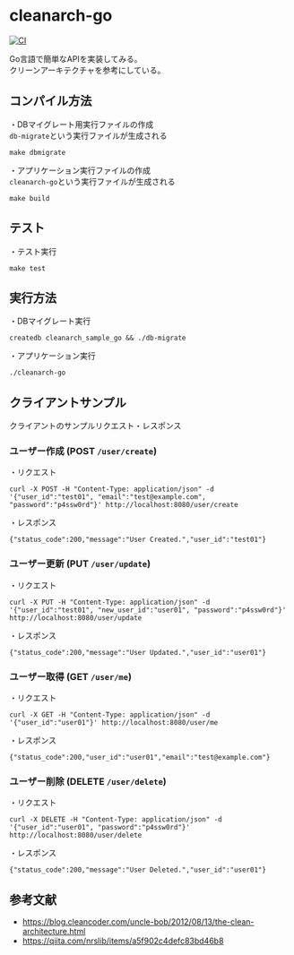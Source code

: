 # cleanarch-go
[![CI](https://github.com/ktaki8ra/cleanarch-go/actions/workflows/ci.yml/badge.svg)](https://github.com/ktaki8ra/cleanarch-go/actions/workflows/ci.yml)

Go言語で簡単なAPIを実装してみる。   
クリーンアーキテクチャを参考にしている。

## コンパイル方法
・DBマイグレート用実行ファイルの作成   
`db-migrate`という実行ファイルが生成される
```
make dbmigrate
```
・アプリケーション実行ファイルの作成   
`cleanarch-go`という実行ファイルが生成される
```
make build
```

## テスト
・テスト実行
```
make test
```

## 実行方法
・DBマイグレート実行
```
createdb cleanarch_sample_go && ./db-migrate
```
・アプリケーション実行
```
./cleanarch-go
```

## クライアントサンプル
クライアントのサンプルリクエスト・レスポンス
### ユーザー作成 (POST `/user/create`)
・リクエスト
```
curl -X POST -H "Content-Type: application/json" -d '{"user_id":"test01", "email":"test@example.com", "password":"p4ssw0rd"}' http://localhost:8080/user/create
```
・レスポンス
```
{"status_code":200,"message":"User Created.","user_id":"test01"}
```

### ユーザー更新 (PUT `/user/update`)
・リクエスト
```
curl -X PUT -H "Content-Type: application/json" -d '{"user_id":"test01", "new_user_id":"user01", "password":"p4ssw0rd"}' http://localhost:8080/user/update
```
・レスポンス
```
{"status_code":200,"message":"User Updated.","user_id":"user01"}
```

### ユーザー取得 (GET `/user/me`)
・リクエスト
```
curl -X GET -H "Content-Type: application/json" -d '{"user_id":"user01"}' http://localhost:8080/user/me
```
・レスポンス
```
{"status_code":200,"user_id":"user01","email":"test@example.com"}
```

### ユーザー削除 (DELETE `/user/delete`)
・リクエスト
```
curl -X DELETE -H "Content-Type: application/json" -d '{"user_id":"user01", "password":"p4ssw0rd"}' http://localhost:8080/user/delete
```
・レスポンス
```
{"status_code":200,"message":"User Deleted.","user_id":"user01"}
```

## 参考文献
- https://blog.cleancoder.com/uncle-bob/2012/08/13/the-clean-architecture.html
- https://qiita.com/nrslib/items/a5f902c4defc83bd46b8